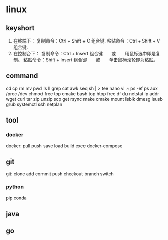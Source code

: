 # linux

## keyshort
 1. 在终端下：
    复制命令：Ctrl + Shift + C  组合键.
    粘贴命令：Ctrl + Shift + V  组合键.
 2. 在控制台下：
    复制命令：Ctrl + Insert  组合键　　或　　用鼠标选中即是复制。
    粘贴命令：Shift + Insert  组合键　　或　　单击鼠标滚轮即为粘贴。

## command
cd cp rm mv pwd ls ll
grep cat awk seq
sh | > tee nano vi  ~
ps -ef   ps aux
/proc /dev
chmod free top cmake bash
top htop free  df du 
netstat ip addr wget curl 
tar zip unzip
scp get rsync
make cmake
mount lsblk dmesg lsusb
grub
systemctl
ssh
netplan

## tool
### docker 
docker:  pull push save load build exec
docker-compose 

## git
git: clone add commit push checkout branch switch

### python
pip
conda

## java
## go

 